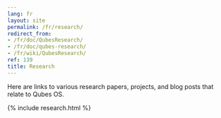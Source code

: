 ```yaml
---
lang: fr
layout: site
permalink: /fr/research/
redirect_from:
- /fr/doc/QubesResearch/
- /fr/doc/qubes-research/
- /fr/wiki/QubesResearch/
ref: 139
title: Research
---
```


Here are links to various research papers, projects, and blog posts that relate
to Qubes OS.

{% include research.html %}